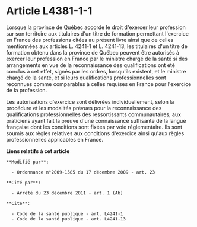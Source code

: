 # Article L4381-1-1

Lorsque la province de Québec accorde le droit d'exercer leur profession sur son territoire aux titulaires d'un titre de
formation permettant l'exercice en France des professions citées au présent livre ainsi que de celles mentionnées aux
articles L. 4241-1 et L. 4241-13, les titulaires d'un titre de formation obtenu dans la province de Québec peuvent être
autorisés à exercer leur profession en France par le ministre chargé de la santé si des arrangements en vue de la
reconnaissance des qualifications ont été conclus à cet effet, signés par les ordres, lorsqu'ils existent, et le ministre
chargé de la santé, et si leurs qualifications professionnelles sont reconnues comme comparables à celles requises en France
pour l'exercice de la profession. 

Les autorisations d'exercice sont délivrées individuellement, selon la procédure et les modalités prévues pour la
reconnaissance des qualifications professionnelles des ressortissants communautaires, aux praticiens ayant fait la preuve
d'une connaissance suffisante de la langue française dont les conditions sont fixées par voie réglementaire. Ils sont soumis
aux règles relatives aux conditions d'exercice ainsi qu'aux règles professionnelles    applicables en France.

**Liens relatifs à cet article**

	**Modifié par**:

	  - Ordonnance n°2009-1585 du 17 décembre 2009 - art. 23

	**Cité par**:

	  - Arrêté du 23 décembre 2011 - art. 1 (Ab)

	**Cite**:

	  - Code de la santé publique - art. L4241-1
	  - Code de la santé publique - art. L4241-13
